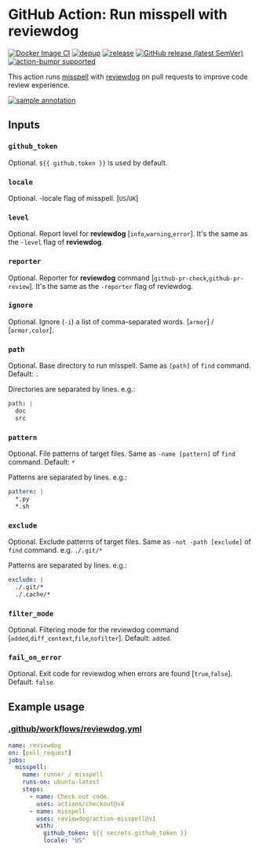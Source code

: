 # GitHub Action: Run misspell with reviewdog

[![Docker Image CI](https://github.com/reviewdog/action-misspell/workflows/Docker%20Image%20CI/badge.svg)](https://github.com/reviewdog/action-misspell/actions)
[![depup](https://github.com/reviewdog/action-misspell/workflows/depup/badge.svg)](https://github.com/reviewdog/action-misspell/actions?query=workflow%3Adepup)
[![release](https://github.com/reviewdog/action-misspell/workflows/release/badge.svg)](https://github.com/reviewdog/action-misspell/actions?query=workflow%3Arelease)
[![GitHub release (latest SemVer)](https://img.shields.io/github/v/release/reviewdog/action-misspell?logo=github&sort=semver)](https://github.com/reviewdog/action-misspell/releases)
[![action-bumpr supported](https://img.shields.io/badge/bumpr-supported-ff69b4?logo=github&link=https://github.com/haya14busa/action-bumpr)](https://github.com/haya14busa/action-bumpr)

This action runs [misspell](https://github.com/client9/misspell) with
[reviewdog](https://github.com/reviewdog/reviewdog) on pull requests to improve
code review experience.

[![sample annotation](https://user-images.githubusercontent.com/3797062/64926127-b8b0bc00-d834-11e9-97d5-5b6aa06dc573.png)](https://github.com/reviewdog/action-misspell/pull/1/files)

## Inputs

### `github_token`

Optional. `${{ github.token }}` is used by default.

### `locale`

Optional. -locale flag of misspell. [`US`/`UK`]

### `level`

Optional. Report level for **reviewdog** [`info`,`warning`,`error`].
It's the same as the `-level` flag of **reviewdog**.

### `reporter`

Optional. Reporter for **reviewdog** command [`github-pr-check`,`github-pr-review`].
It's the same as the `-reporter` flag of reviewdog.

### `ignore`

Optional. Ignore (`-i`) a list of comma-separated words.  [`armor`] / [`armor,color`].

### `path`

Optional. Base directory to run misspell. Same as `[path]` of `find` command. Default: `.`

Directories are separated by lines. e.g.:
```yml
path: |
  doc
  src
```

### `pattern`

Optional. File patterns of target files. Same as `-name [pattern]` of `find` command. Default: `*`

Patterns are separated by lines. e.g.:
```yml
pattern: |
  *.py
  *.sh
```

### `exclude`

Optional. Exclude patterns of target files. Same as `-not -path [exclude]` of `find` command.
e.g. `./.git/*`

Patterns are separated by lines. e.g.:
```yml
exclude: |
  ./.git/*
  ./.cache/*
```

### `filter_mode`

Optional. Filtering mode for the reviewdog command [`added`,`diff_context`,`file`,`nofilter`]. Default: `added`.

### `fail_on_error`

Optional. Exit code for reviewdog when errors are found [`true`,`false`]. Default: `false`.

## Example usage

### [.github/workflows/reviewdog.yml](.github/workflows/reviewdog.yml)

```yml
name: reviewdog
on: [pull_request]
jobs:
  misspell:
    name: runner / misspell
    runs-on: ubuntu-latest
    steps:
      - name: Check out code.
        uses: actions/checkout@v4
      - name: misspell
        uses: reviewdog/action-misspell@v1
        with:
          github_token: ${{ secrets.github_token }}
          locale: "US"
```
